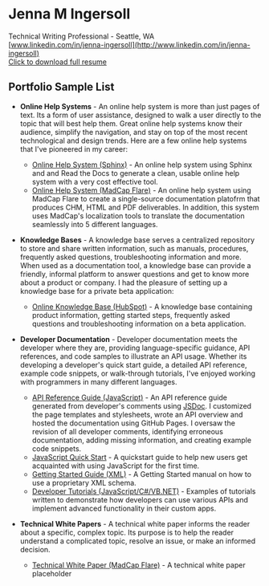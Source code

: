 # Jenna M Ingersoll
Technical Writing Professional - Seattle, WA<br />
[www.linkedin.com/in/jenna-ingersoll](http://www.linkedin.com/in/jenna-ingersoll) <br />
[Click to download full resume](https://drive.google.com/open?id=0B8WUv5172EuCQndhVzQzY1hQcWxfdmpORG1xMWhjZUM3TmxB)

## Portfolio Sample List

* **Online Help Systems** - An online help system is more than just pages of text. Its a form of user assistance, designed to walk a user directly to the topic that will best help them. Great online help systems know their audience, simplify the navigation, and stay on top of the most recent technological and design trends. Here are a few online help systems that I've pioneered in my career:

    * [Online Help System (Sphinx)](sphinx/overview.md) - An online help system using Sphinx and and Read the Docs to generate a clean, usable online help system with a very cost effective tool. 
    * [Online Help System (MadCap Flare)](flare/overview.md) - An online help system using MadCap Flare to create a single-source documentation platofrm that produces CHM, HTML and PDF deliverables. In addition, this system uses MadCap's localization tools to translate the documentation seamlessly into 5 different languages.
* **Knowledge Bases** - A knowledge base serves a centralized repository to store and share written information, such as manuals, procedures, frequently asked questions, troubleshooting information and more. When used as a documentation tool, a knowledge base can provide a friendly, informal platform to answer questions and get to know more about a product or company. I had the pleasure of setting up a knowledge base for a private beta application:

    * [Online Knowledge Base (HubSpot)](kb/overview.md) - A knowledge base containing product information, getting started steps, frequently asked questions and troubleshooting information on a beta application.
* **Developer Documentation** - Developer documentation meets the developer where they are, providing language-specific guidance, API references, and code samples to illustrate an API usage. Whether its developing a developer's quick start guide, a detailed API reference, example code snippets, or walk-through tutorials, I've enjoyed working with programmers in many different languages.

    * [API Reference Guide (JavaScript)](js/overview.md) - An API reference guide generated from developer's comments using [JSDoc](https://jsdoc.app). I customized the page templates and stylesheets, wrote an API overview and hosted the documentation using GitHub Pages. I oversaw the revision of all developer comments, identifying erroneous documentation, adding missing information, and creating example code snippets.
    * [JavaScript Quick Start](js-tips/overview.md) - A quickstart guide to help new users get acquainted with using JavaScript for the first time. 
    * [Getting Started Guide (XML)](xml/overview.md) - A Getting Started manual on how to use a proprietary XML schema.
    * [Developer Tutorials (JavaScript/C#/VB.NET)](tutorial/overview.md) - Examples of tutorials written to demonstrate how developers can use various APIs and implement advanced functionality in their custom apps. 

* **Technical White Papers** - A technical white paper informs the reader about a specific, complex topic. Its purpose is to help the reader understand a complicated topic, resolve an issue, or make an informed decision.

   * [Technical White Paper (MadCap Flare)](whitepaper/overview.md) - A technical white paper placeholder

